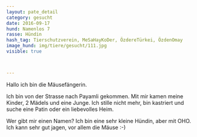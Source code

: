 ```yaml
---
layout: pate_detail
category: gesucht
date: 2016-09-17
hund: Namenlos 7
rasse: Hündin
hash_tag: Tierschutzverein, MeSaHayKoDer, ÖzdereTürkei, ÖzdenOmay
image_hund: img/tiere/gesucht/111.jpg
visible: true



---
```


Hallo ich bin die Mäusefängerin.

Ich bin von der Strasse nach Payamli gekommen. Mit mir kamen meine Kinder, 2 Mädels und eine Junge. Ich stille nicht mehr, bin kastriert und suche eine Patin oder ein liebevolles Heim.

Wer gibt mir einen Namen? Ich bin eine sehr kleine Hündin, aber mit OHO. Ich kann sehr gut jagen, vor allem die Mäuse :-)
